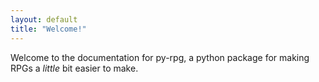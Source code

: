 ```yaml
---
layout: default
title: "Welcome!"
---
```


Welcome to the documentation for py-rpg, a python package for making RPGs a
*little* bit easier to make.
